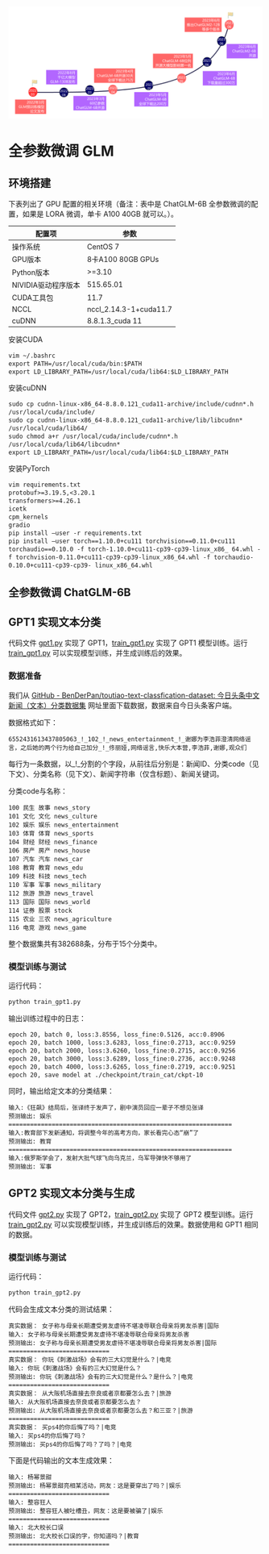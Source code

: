 ![](../images/图4-1GLM系列大模型发展时间线.png)

# 全参数微调 GLM
## 环境搭建
下表列出了 GPU 配置的相关环境（备注：表中是 ChatGLM-6B 全参数微调的配置，如果是 LORA 微调，单卡 A100 40GB 就可以。）。

| 配置项 | 参数 |
| --- | --- |
| 操作系统 | CentOS 7 | 
| GPU版本 | 8卡A100 80GB GPUs | 
| Python版本 | >=3.10 |
| NIVIDIA驱动程序版本 | 515.65.01 |
| CUDA工具包 | 11.7 |
| NCCL | nccl_2.14.3-1+cuda11.7 |
| cuDNN | 8.8.1.3_cuda 11 |

安装CUDA
```text
vim ~/.bashrc
export PATH=/usr/local/cuda/bin:$PATH
export LD_LIBRARY_PATH=/usr/local/cuda/lib64:$LD_LIBRARY_PATH
```
安装cuDNN
```text
sudo cp cudnn-linux-x86_64-8.8.0.121_cuda11-archive/include/cudnn*.h /usr/local/cuda/include/
sudo cp cudnn-linux-x86_64-8.8.0.121_cuda11-archive/lib/libcudnn* /usr/local/cuda/lib64/
sudo chmod a+r /usr/local/cuda/include/cudnn*.h /usr/local/cuda/lib64/libcudnn*
export LD_LIBRARY_PATH=/usr/local/cuda/lib64:$LD_LIBRARY_PATH
```
安装PyTorch
```text
vim requirements.txt
protobuf>=3.19.5,<3.20.1
transformers>=4.26.1
icetk
cpm_kernels
gradio
pip install —user -r requirements.txt
pip install —user torch==1.10.0+cu111 torchvision==0.11.0+cu111 torchaudio==0.10.0 -f torch-1.10.0+cu111-cp39-cp39-linux_x86_ 64.whl -f torchvision-0.11.0+cu111-cp39-cp39-linux_x86_64.whl -f torchaudio-0.10.0+cu111-cp39-cp39- linux_x86_64.whl
```
## 全参数微调 ChatGLM-6B



## GPT1 实现文本分类
代码文件 [gpt1.py](gpt1.py) 实现了 GPT1，[train_gpt1.py](train_gpt1.py) 实现了 GPT1 模型训练。运行 [train_gpt1.py](train_gpt1.py) 可以实现模型训练，并生成训练后的效果。
### 数据准备
我们从 [GitHub - BenDerPan/toutiao-text-classfication-dataset: 今日头条中文新闻（文本）分类数据集](https://link.zhihu.com/?target=https%3A//github.com/BenDerPan/toutiao-text-classfication-dataset) 网址里面下载数据，数据来自今日头条客户端。

数据格式如下：
```text
6552431613437805063_!_102_!_news_entertainment_!_谢娜为李浩菲澄清网络谣言，之后她的两个行为给自己加分_!_佟丽娅,网络谣言,快乐大本营,李浩菲,谢娜,观众们
```
每行为一条数据，以_!_分割的个字段，从前往后分别是：新闻ID、分类code（见下文）、分类名称（见下文）、新闻字符串（仅含标题）、新闻关键词。

分类code与名称：
```text
100 民生 故事 news_story
101 文化 文化 news_culture
102 娱乐 娱乐 news_entertainment
103 体育 体育 news_sports
104 财经 财经 news_finance
106 房产 房产 news_house
107 汽车 汽车 news_car
108 教育 教育 news_edu
109 科技 科技 news_tech
110 军事 军事 news_military
112 旅游 旅游 news_travel
113 国际 国际 news_world
114 证券 股票 stock
115 农业 三农 news_agriculture
116 电竞 游戏 news_game
```
整个数据集共有382688条，分布于15个分类中。
### 模型训练与测试
运行代码：
```python
python train_gpt1.py
```
输出训练过程中的日志：
```text
epoch 20, batch 0, loss:3.8556, loss_fine:0.5126, acc:0.8906
epoch 20, batch 1000, loss:3.6283, loss_fine:0.2713, acc:0.9259
epoch 20, batch 2000, loss:3.6260, loss_fine:0.2715, acc:0.9256
epoch 20, batch 3000, loss:3.6289, loss_fine:0.2736, acc:0.9248
epoch 20, batch 4000, loss:3.6265, loss_fine:0.2719, acc:0.9251
epoch 20, save model at ./checkpoint/train_cat/ckpt-10
```
同时，输出给定文本的分类结果：
```text
输入:《狂飙》结局后，张译终于发声了，剧中演员回应一辈子不想见张译
预测输出: 娱乐
==============================================================
输入:教育部下发新通知，将调整今年的高考方向，家长看完心态“崩”了
预测输出: 教育
==============================================================
输入:俄罗斯学会了，发射大批气球飞向乌克兰，乌军导弹快不够用了
预测输出: 军事
```
## GPT2 实现文本分类与生成
代码文件 [gpt2.py](gpt2.py) 实现了 GPT2，[train_gpt2.py](train_gpt2.py) 实现了 GPT2 模型训练。运行 [train_gpt2.py](train_gpt2.py) 可以实现模型训练，并生成训练后的效果。数据使用和 GPT1 相同的数据。
### 模型训练与测试
运行代码：
```python
python train_gpt2.py
```
代码会生成文本分类的测试结果：
```text
真实数据： 女子称与母亲长期遭受男友虐待不堪凌辱联合母亲将男友杀害|国际
输入: 女子称与母亲长期遭受男友虐待不堪凌辱联合母亲将男友杀害
预测输出: 女子称与母亲长期遭受男友虐待不堪凌辱联合母亲将男友杀害|国际
============================
真实数据： 你玩《刺激战场》会有的三大幻觉是什么？|电竞
输入: 你玩《刺激战场》会有的三大幻觉是什么？
预测输出: 你玩《刺激战场》会有的三大幻觉是什么？是什么？|电竞
============================
真实数据： 从大阪机场直接去奈良或者京都要怎么去？|旅游
输入: 从大阪机场直接去奈良或者京都要怎么去？
预测输出: 从大阪机场直接去奈良或者京都要怎么去？和三亚？|旅游
============================
真实数据： 买ps4的你后悔了吗？|电竞
输入: 买ps4的你后悔了吗？
预测输出: 买ps4的你后悔了吗？了吗？|电竞
```
下面是代码输出的文本生成效果：
```text
输入: 杨幂景甜
预测输出: 杨幂景甜亮相某活动，网友：这是要穿出了吗？|娱乐
============================
输入: 整容狂人
预测输出: 整容狂人被吐槽丑，网友：这是要被骗了|娱乐
============================
输入: 北大校长口误
预测输出: 北大校长口误的字，你知道吗？|教育
============================
```




